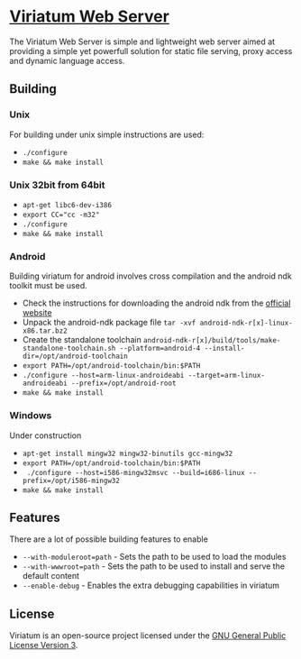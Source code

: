 # [Viriatum Web Server](http://viriatum.com)
The Viriatum Web Server is simple and lightweight web server aimed at providing a simple yet powerfull solution for static file serving, proxy access and dynamic language access.

## Building

### Unix

For building under unix simple instructions are used:

* `./configure`
* `make && make install`

### Unix 32bit from 64bit

* `apt-get libc6-dev-i386`
* `export CC="cc -m32"`
* `./configure`
* `make && make install`

### Android

Building viriatum for android involves cross compilation and the android ndk toolkit must be used.

* Check the instructions for downloading the android ndk from the [official website](http://developer.android.com/sdk/ndk/)
* Unpack the android-ndk package file `tar -xvf android-ndk-r[x]-linux-x86.tar.bz2`
* Create the standalone toolchain `android-ndk-r[x]/build/tools/make-standalone-toolchain.sh --platform=android-4 --install-dir=/opt/android-toolchain`
* `export PATH=/opt/android-toolchain/bin:$PATH`
* `./configure --host=arm-linux-androideabi --target=arm-linux-androideabi --prefix=/opt/android-root`
* `make && make install`

### Windows

Under construction

* `apt-get install mingw32 mingw32-binutils gcc-mingw32`
* `export PATH=/opt/android-toolchain/bin:$PATH`
* ` ./configure --host=i586-mingw32msvc --build=i686-linux --prefix=/opt/i586-mingw32`
* `make && make install`

## Features

There are a lot of possible building features to enable

* `--with-moduleroot=path` - Sets the path to be used to load the modules
* `--with-wwwroot=path` - Sets the path to be used to install and serve the default content
* `--enable-debug` - Enables the extra debugging capabilities in viriatum

## License

Viriatum is an open-source project licensed under the [GNU General Public License Version 3](http://www.gnu.org/licenses/gpl.html).